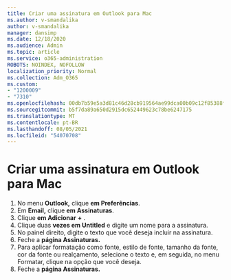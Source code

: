 ```yaml
---
title: Criar uma assinatura em Outlook para Mac
ms.author: v-smandalika
author: v-smandalika
manager: dansimp
ms.date: 12/18/2020
ms.audience: Admin
ms.topic: article
ms.service: o365-administration
ROBOTS: NOINDEX, NOFOLLOW
localization_priority: Normal
ms.collection: Adm_O365
ms.custom:
- "1200009"
- "7310"
ms.openlocfilehash: 00db7b59e5a3d81c46d28cb919564ae99dca00b09c12f85388f5c419647dad01
ms.sourcegitcommit: b5f7da89a650d2915dc652449623c78be6247175
ms.translationtype: MT
ms.contentlocale: pt-BR
ms.lasthandoff: 08/05/2021
ms.locfileid: "54070708"
---
```

# <a name="create-a-signature-in-outlook-for-mac"></a>Criar uma assinatura em Outlook para Mac

1.  No menu **Outlook,** clique **em Preferências**.
2.  Em **Email,** clique **em Assinaturas**.
3.  Clique **em Adicionar** **+** .
4.  Clique duas **vezes em Untitled** e digite um nome para a assinatura.
5.  No painel direito, digite o texto que você deseja incluir na assinatura.
6.  Feche a **página Assinaturas.**
7.  Para aplicar formatação como fonte, estilo de fonte, tamanho da fonte, cor da fonte ou realçamento, selecione o texto e, em seguida, no menu Formatar, clique na opção que você deseja.
8.  Feche a **página Assinaturas.**
